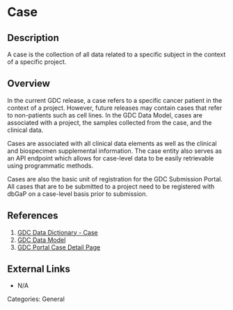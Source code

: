 # Case #

## Description ##
A case is the collection of all data related to a specific subject in the context of a specific project.

## Overview ##

In the current GDC release, a case refers to a specific cancer patient in the context of a project.  However, future releases may contain cases that refer to non-patients such as cell lines. In the GDC Data Model, cases are associated with a project, the samples collected from the case, and the clinical data.

Cases are associated with all clinical data elements as well as the clinical and biospecimen supplemental information. The case entity also serves as an API endpoint which allows for case-level data to be easily retrievable using programmatic methods.

Cases are also the basic unit of registration for the GDC Submission Portal. All cases that are to be submitted to a project need to be registered with dbGaP on a case-level basis prior to submission.  

## References ##
1. [GDC Data Dictionary - Case](https://docs.gdc.cancer.gov/Data_Dictionary/viewer/#?view=table-definition-view&id=case)
2. [GDC Data Model](https://gdc.cancer.gov/developers/gdc-data-model/gdc-data-model-components)
3. [GDC Portal Case Detail Page](https://docs.gdc.cancer.gov/Data_Portal/Users_Guide/Cases_and_Files/#case-detail-page)

## External Links ##
* N/A

Categories: General

